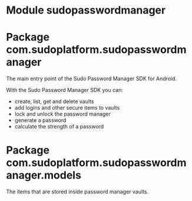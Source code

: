 # Module sudopasswordmanager

# Package com.sudoplatform.sudopasswordmanager

The main entry point of the Sudo Password Manager SDK for Android. 

With the Sudo Password Manager SDK you can:
 * create, list, get and delete vaults
 * add logins and other secure items to vaults
 * lock and unlock the password manager
 * generate a password
 * calculate the strength of a password

# Package com.sudoplatform.sudopasswordmanager.models

The items that are stored inside password manager vaults.